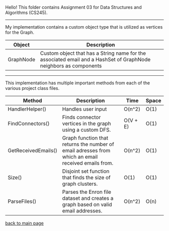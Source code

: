 Hello! This folder contains Assignment 03 for Data Structures and Algorithms (CS245).

_____

My implementation contains a custom object type that is utilized as vertices for the Graph.

| Object | Description |
| --- | --- |
| GraphNode | Custom object that has a String name for the associated email and a HashSet of GraphNode neighbors as components |

_____

This implementation has multiple important methods from each of the various project class files.

| Method | Description | Time | Space |
| --- | --- | --- | --- |
| HandlerHelper() | Handles user input | O(n^2) | O(1) |
| FindConnectors() | Finds connector vertices in the graph using a custom DFS. | O(V + E) | O(1) |
| GetReceivedEmails() | Graph function that returns the number of email adresses from which an email received emails from. | O(n^2) | O(1) |
| Size() | Disjoint set function that finds the size of graph clusters. | O(1) | O(1) |
| ParseFiles() | Parses the Enron file dataset and creates a graph based on valid email addresses. | O(n^2) | O(n) |


[back to main page](https://github.com/shooby-d/projects) 

